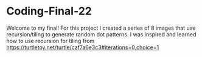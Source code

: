 # Coding-Final-22
Welcome to my final!
	For this project I created a series of 8 images that use recursion/tiling to generate random dot patterns.
	I was inspired and learned how to use recursion for tiling from https://turtletoy.net/turtle/caf7a6e3c3#iterations=0,choice=1 
